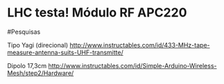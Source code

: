 # LHC testa! Módulo RF APC220



#Pesquisas 

Tipo Yagi (direcional)
http://www.instructables.com/id/433-MHz-tape-measure-antenna-suits-UHF-transmitte/

Dipolo 17,3cm
http://www.instructables.com/id/Simple-Arduino-Wireless-Mesh/step2/Hardware/
